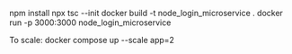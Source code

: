 npm install 
npx tsc --init
docker build -t node_login_microservice .
docker run -p 3000:3000 node_login_microservice

To scale:
docker compose up --scale app=2